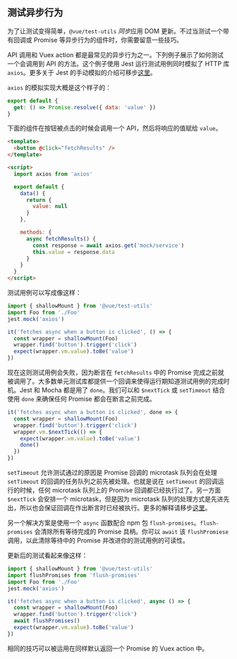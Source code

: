 ## 测试异步行为

为了让测试变得简单，`@vue/test-utils` *同步*应用 DOM 更新。不过当测试一个带有回调或 Promise 等异步行为的组件时，你需要留意一些技巧。

API 调用和 Vuex action 都是最常见的异步行为之一。下列例子展示了如何测试一个会调用到 API 的方法。这个例子使用 Jest 运行测试用例同时模拟了 HTTP 库 `axios`。更多关于 Jest 的手动模拟的介绍可移步[这里](https://jestjs.io/docs/zh-Hans/manual-mocks)。

`axios` 的模拟实现大概是这个样子的：

```js
export default {
  get: () => Promise.resolve({ data: 'value' })
}
```

下面的组件在按钮被点击的时候会调用一个 API，然后将响应的值赋给 `value`。

```html
<template>
  <button @click="fetchResults" />
</template>

<script>
  import axios from 'axios'

  export default {
    data() {
      return {
        value: null
      }
    },

    methods: {
      async fetchResults() {
        const response = await axios.get('mock/service')
        this.value = response.data
      }
    }
  }
</script>
```

测试用例可以写成像这样：

```js
import { shallowMount } from '@vue/test-utils'
import Foo from './Foo'
jest.mock('axios')

it('fetches async when a button is clicked', () => {
  const wrapper = shallowMount(Foo)
  wrapper.find('button').trigger('click')
  expect(wrapper.vm.value).toBe('value')
})
```

现在这则测试用例会失败，因为断言在 `fetchResults` 中的 Promise 完成之前就被调用了。大多数单元测试库都提供一个回调来使得运行期知道测试用例的完成时机。Jest 和 Mocha 都是用了 `done`。我们可以和 `$nextTick` 或 `setTimeout` 结合使用 `done` 来确保任何 Promise 都会在断言之前完成。

```js
it('fetches async when a button is clicked', done => {
  const wrapper = shallowMount(Foo)
  wrapper.find('button').trigger('click')
  wrapper.vm.$nextTick(() => {
    expect(wrapper.vm.value).toBe('value')
    done()
  })
})
```

`setTimeout` 允许测试通过的原因是 Promise 回调的 microtask 队列会在处理 `setTimeout` 的回调的任务队列之前先被处理。也就是说在 `setTimeout` 的回调运行的时候，任何 microtask 队列上的 Promise 回调都已经执行过了。另一方面 `$nextTick` 会安排一个 microtask，但是因为 microtask 队列的处理方式是先进先出，所以也会保证回调在作出断言时已经被执行。更多的解释请移步[这里](https://jakearchibald.com/2015/tasks-microtasks-queues-and-schedules/)。

另一个解决方案是使用一个 `async` 函数配合 npm 包 `flush-promises`。`flush-promises` 会清除所有等待完成的 Promise 具柄。你可以 `await` 该 `flushPromiese` 调用，以此清除等待中的 Promise 并改进你的测试用例的可读性。

更新后的测试看起来像这样：

```js
import { shallowMount } from '@vue/test-utils'
import flushPromises from 'flush-promises'
import Foo from './Foo'
jest.mock('axios')

it('fetches async when a button is clicked', async () => {
  const wrapper = shallowMount(Foo)
  wrapper.find('button').trigger('click')
  await flushPromises()
  expect(wrapper.vm.value).toBe('value')
})
```

相同的技巧可以被运用在同样默认返回一个 Promise 的 Vuex action 中。

